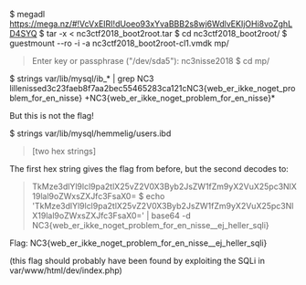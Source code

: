 $ megadl https://mega.nz/#!VcVxEIRI!dUoeo93xYvaBBB2s8wj6WdlvEKIjOHi8voZghLD4SYQ
$ tar -x < nc3ctf2018_boot2root.tar
$ cd nc3ctf2018_boot2root/
$ guestmount --ro -i -a nc3ctf2018_boot2root-cl1.vmdk mp/
> Enter key or passphrase ("/dev/sda5"): nc3nisse2018
$ cd mp/

$ strings var/lib/mysql/ib_* | grep NC3
lillenissed3c23faeb8f7aa2bec55465283ca121cNC3{web_er_ikke_noget_problem_for_en_nisse}
+NC3{web_er_ikke_noget_problem_for_en_nisse}*

But this is not the flag!

$ strings var/lib/mysql/hemmelig/users.ibd
> [two hex strings]

The first hex string gives the flag from before, but the second decodes to:
> TkMze3dlYl9lcl9pa2tlX25vZ2V0X3Byb2JsZW1fZm9yX2VuX25pc3NlX19lal9oZWxsZXJfc3FsaX0=
$ echo 'TkMze3dlYl9lcl9pa2tlX25vZ2V0X3Byb2JsZW1fZm9yX2VuX25pc3NlX19lal9oZWxsZXJfc3FsaX0=' | base64 -d
> NC3{web_er_ikke_noget_problem_for_en_nisse__ej_heller_sqli}

Flag: NC3{web_er_ikke_noget_problem_for_en_nisse__ej_heller_sqli}

(this flag should probably have been found by exploiting the SQLi in var/www/html/dev/index.php)
